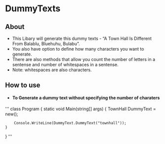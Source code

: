 # DummyTexts
## About
 * This Libary will generate this dummy texts - “A Town Hall Is Different From Balablu, Bluehuhu, Bulabu”. 
 * You also have option to define how many characters you want to generate. 
 * There are also methods that allow you count the number of letters in a sentense and number of whitespaces in a sentense. 
 * Note: whitespaces are also characters.

## How to use 
* #### To Generate a dummy text without specifying the number of charaters  
'''
class Program
{
    static void Main(string[] args)
    {
        TownHall DummyText = new();

        Console.WriteLine(DummyText.DummyText("townhall"));
    }
}
'''
